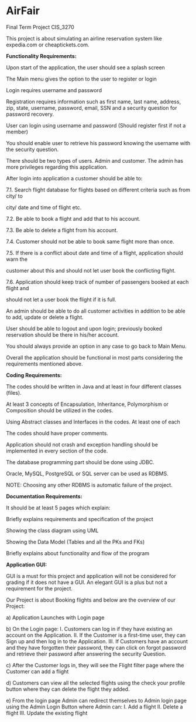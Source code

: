 # AirFair
Final Term Project CIS_3270

This project is about simulating an airline reservation system like expedia.com or cheaptickets.com.



**Functionality Requirements:**

Upon start of the application, the user should see a splash screen

The Main menu gives the option to the user to register or login

Login requires username and password

Registration requires information such as first name, last name, address, zip, state, username, password, email, SSN and a security question for password recovery.

User can login using username and password (Should register first if not a member)

You should enable user to retrieve his password knowing the username with the security question.

There should be two types of users. Admin and customer. The admin has more privileges regarding this application.

After login into application a customer should be able to:



7.1. Search flight database for flights based on different criteria such as from city/ to

city/ date and time of flight etc.

7.2. Be able to book a flight and add that to his account.

7.3. Be able to delete a flight from his account.

7.4. Customer should not be able to book same flight more than once.

7.5. If there is a conflict about date and time of a flight, application should warn the

customer about this and should not let user book the conflicting flight.

7.6. Application should keep track of number of passengers booked at each flight and

should not let a user book the flight if it is full.



An admin should be able to do all customer activities in addition to be able to add, update or delete a flight.

User should be able to logout and upon login; previously booked reservation should be there in his/her account.

You should always provide an option in any case to go back to Main Menu.

Overall the application should be functional in most parts considering the requirements mentioned above.



**Coding Requirements:**

The codes should be written in Java and at least in four different classes (files).

At least 3 concepts of Encapsulation, Inheritance, Polymorphism or Composition should be utilized in the codes.

Using Abstract classes and Interfaces in the codes. At least one of each

The codes should have proper comments.

Application should not crash and exception handling should be implemented in every section of the code.

The database programming part should be done using JDBC.

Oracle, MySQL, PostgreSQL or SQL server can be used as RDBMS.

NOTE: Choosing any other RDBMS is automatic failure of the project.




**Documentation Requirements:**

It should be at least 5 pages which explain:

Briefly explains requirements and specification of the project

Showing the class diagram using UML

Showing the Data Model (Tables and all the PKs and FKs)

Briefly explains about functionality and flow of the program



**Application GUI:**

GUI is a must for this project and application will not be considered for grading if it does not have a GUI. An elegant GUI is a plus but not a requirement for the project.






Our Project is about Booking flights and below are the overview of our Project:

a)	Application Launches with Login page

b)	On the Login page:
I.	Customers can log in if they have existing an account on the Application.
II.	If the Customer is a first-time user, they can Sign up and then log in to the Application.
III.	If Customers have an account and they have forgotten their password, they can click on forgot password and retrieve their password after answering the security Question.

c)	After the Customer logs in, they will see the Flight filter page where the Customer can add a flight

d)	Customers can view all the selected flights using the check your profile button where they can delete the flight they added. 

e)	From the login page Admin can redirect themselves to Admin login page using the Admin Login Button where Admin can:
I.	Add a flight
II.	Delete a flight 
III.	Update the existing flight 
